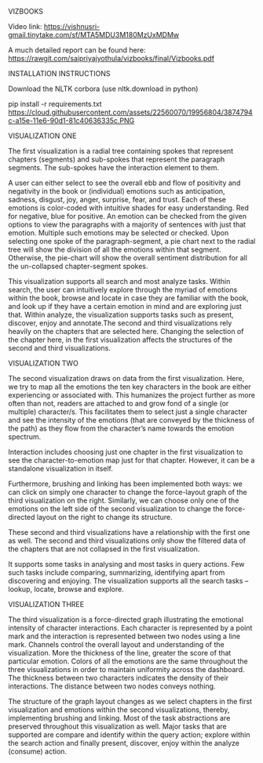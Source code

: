 VIZBOOKS

Video link: https://vishnusri-gmail.tinytake.com/sf/MTA5MDU3M180MzUxMDMw

A much detailed report can be found here: https://rawgit.com/saipriyajyothula/vizbooks/final/Vizbooks.pdf

INSTALLATION INSTRUCTIONS

Download the NLTK corbora (use nltk.download in python)

pip install -r requirements.txt
https://cloud.githubusercontent.com/assets/22560070/19956804/3874794c-a15e-11e6-90d1-81c40636335c.PNG


VISUALIZATION ONE
 
The first visualization is a radial tree containing spokes that represent chapters (segments) and sub-spokes that represent the paragraph segments. The sub-spokes have the interaction element to them. 

A user can either select to see the overall ebb and flow of positivity and negativity in the book or (individual) emotions such as anticipation, sadness, disgust, joy, anger, surprise, fear, and trust. Each of these emotions is color-coded with intuitive shades for easy understanding. Red for negative, blue for positive. An emotion can be checked from the given options to view the paragraphs with a majority of sentences with just that emotion. Multiple such emotions may be selected or checked. Upon selecting one spoke of the paragraph-segment, a pie chart next to the radial tree will show the division of all the emotions within that segment. Otherwise, the pie-chart will show the overall sentiment distribution for all the un-collapsed chapter-segment spokes.

This visualization supports all search and most analyze tasks. Within search, the user can intuitively explore through the myriad of emotions within the book, browse and locate in case they are familiar with the book, and look up if they have a certain emotion in mind and are exploring just that. Within analyze, the visualization supports tasks such as present, discover, enjoy and annotate.The second and third visualizations rely heavily on the chapters that are selected here. Changing the selection of the chapter here, in the first visualization affects the structures of the second and third visualizations.

VISUALIZATION TWO

 
The second visualization draws on data from the first visualization. Here, we try to map all the emotions the ten key characters in the book are either experiencing or associated with. This humanizes the project further as more often than not, readers are attached to and grow fond of a single (or multiple) character/s. This facilitates them to select just a single character and see the intensity of the emotions (that are conveyed by the thickness of the path) as they flow from the character’s name towards the emotion spectrum. 

Interaction includes choosing just one chapter in the first visualization to see the character-to-emotion map just for that chapter. However, it can be a standalone visualization in itself.

Furthermore, brushing and linking has been implemented both ways: we can click on simply one character to change the force-layout graph of the third visualization on the right. Similarly, we can choose only one of the emotions on the left side of the second visualization to change the force-directed layout on the right to change its structure. 

These second and third visualizations have a relationship with the first one as well. The second and third visualizations only show the filtered data of the chapters that are not collapsed in the first visualization.

It supports some tasks in analysing and most tasks in query actions. Few such tasks include comparing, summarizing, identifying apart from discovering and enjoying. The visualization supports all the search tasks – lookup, locate, browse and explore.

VISUALIZATION THREE

The third visualization is a force-directed graph illustrating the emotional intensity of character interactions. Each character is represented by a point mark and the interaction is represented between two nodes using a line mark. Channels control the overall layout and understanding of the visualization. More the thickness of the line, greater the score of that particular emotion. Colors of all the emotions are the same throughout the three visualizations in order to maintain uniformity across the dashboard. The thickness between two characters indicates the density of their interactions. The distance between two nodes conveys nothing.

The structure of the graph layout changes as we select chapters in the first visualization and emotions within the second visualizations, thereby, implementing brushing and linking. Most of the task abstractions are preserved throughout this visualization as well. Major tasks that are supported are compare and identify within the query  action; explore within the search action and finally present, discover, enjoy within the analyze (consume) action.









